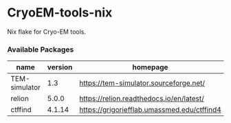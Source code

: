 # CryoEM-tools-nix

Nix flake for Cryo-EM tools.

### Available Packages

| name | version | homepage |
|------|---------|----------|
| TEM-simulator | 1.3 | https://tem-simulator.sourceforge.net/ |
| relion | 5.0.0 | https://relion.readthedocs.io/en/latest/ |
| ctffind | 4.1.14 | https://grigoriefflab.umassmed.edu/ctffind4 |
